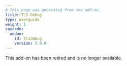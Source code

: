 ```yaml
---
# This page was generated from the add-on.
title: TLS Debug
type: userguide
weight: 1
cascade:
  addon:
    id: tlsdebug
    version: 5.0.0
---
```


This add-on has been retired and is no longer available.
